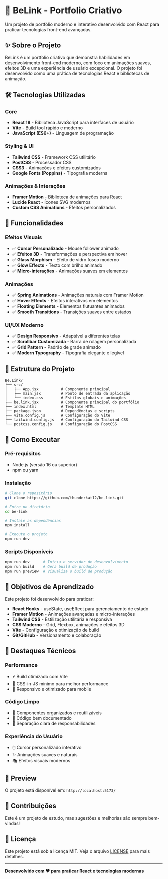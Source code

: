 # 🚀 BeLink - Portfolio Criativo

Um projeto de portfólio moderno e interativo desenvolvido com React para praticar tecnologias front-end avançadas.

## ✨ Sobre o Projeto

BeLink é um portfólio criativo que demonstra habilidades em desenvolvimento front-end moderno, com foco em animações suaves, efeitos 3D e uma experiência de usuário excepcional. O projeto foi desenvolvido como uma prática de tecnologias React e bibliotecas de animação.

## 🛠️ Tecnologias Utilizadas

### **Core**
- **React 18** - Biblioteca JavaScript para interfaces de usuário
- **Vite** - Build tool rápido e moderno
- **JavaScript (ES6+)** - Linguagem de programação

### **Styling & UI**
- **Tailwind CSS** - Framework CSS utilitário
- **PostCSS** - Processador CSS
- **CSS3** - Animações e efeitos customizados
- **Google Fonts (Poppins)** - Tipografia moderna

### **Animações & Interações**
- **Framer Motion** - Biblioteca de animações para React
- **Lucide React** - Ícones SVG modernos
- **Custom CSS Animations** - Efeitos personalizados

## 🎨 Funcionalidades

### **Efeitos Visuais**
- ✅ **Cursor Personalizado** - Mouse follower animado
- ✅ **Efeitos 3D** - Transformações e perspectiva em hover
- ✅ **Glass Morphism** - Efeito de vidro fosco moderno
- ✅ **Glow Effects** - Texto com brilho animado
- ✅ **Micro-interações** - Animações suaves em elementos

### **Animações**
- ✅ **Spring Animations** - Animações naturais com Framer Motion
- ✅ **Hover Effects** - Efeitos interativos em elementos
- ✅ **Floating Elements** - Elementos flutuantes animados
- ✅ **Smooth Transitions** - Transições suaves entre estados

### **UI/UX Moderno**
- ✅ **Design Responsivo** - Adaptável a diferentes telas
- ✅ **Scrollbar Customizada** - Barra de rolagem personalizada
- ✅ **Grid Pattern** - Padrão de grade animado
- ✅ **Modern Typography** - Tipografia elegante e legível

## 📁 Estrutura do Projeto

```
Be.Link/
├── src/
│   ├── App.jsx          # Componente principal
│   ├── main.jsx         # Ponto de entrada da aplicação
│   └── index.css        # Estilos globais e animações
├── be.link.jsx          # Componente principal do portfólio
├── index.html           # Template HTML
├── package.json         # Dependências e scripts
├── vite.config.js       # Configuração do Vite
├── tailwind.config.js   # Configuração do Tailwind CSS
└── postcss.config.js    # Configuração do PostCSS
```

## 🚀 Como Executar

### **Pré-requisitos**
- Node.js (versão 16 ou superior)
- npm ou yarn

### **Instalação**
```bash
# Clone o repositório
git clone https://github.com/thunderkat12/be-link.git

# Entre no diretório
cd be-link

# Instale as dependências
npm install

# Execute o projeto
npm run dev
```

### **Scripts Disponíveis**
```bash
npm run dev      # Inicia o servidor de desenvolvimento
npm run build    # Gera build de produção
npm run preview  # Visualiza o build de produção
```

## 🎯 Objetivos de Aprendizado

Este projeto foi desenvolvido para praticar:

- **React Hooks** - useState, useEffect para gerenciamento de estado
- **Framer Motion** - Animações avançadas e micro-interações
- **Tailwind CSS** - Estilização utilitária e responsiva
- **CSS Moderno** - Grid, Flexbox, animações e efeitos 3D
- **Vite** - Configuração e otimização de build
- **Git/GitHub** - Versionamento e colaboração

## 🌟 Destaques Técnicos

### **Performance**
- ⚡ Build otimizado com Vite
- 🎨 CSS-in-JS mínimo para melhor performance
- 📱 Responsivo e otimizado para mobile

### **Código Limpo**
- 🧹 Componentes organizados e reutilizáveis
- 📝 Código bem documentado
- 🎯 Separação clara de responsabilidades

### **Experiência do Usuário**
- 🖱️ Cursor personalizado interativo
- ✨ Animações suaves e naturais
- 🎭 Efeitos visuais modernos

## 📸 Preview

O projeto está disponível em: `http://localhost:5173/`

## 🤝 Contribuições

Este é um projeto de estudo, mas sugestões e melhorias são sempre bem-vindas!

## 📄 Licença

Este projeto está sob a licença MIT. Veja o arquivo [LICENSE](LICENSE) para mais detalhes.

---

**Desenvolvido com ❤️ para praticar React e tecnologias modernas**